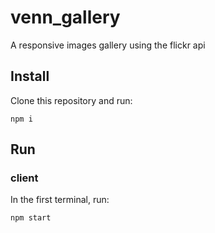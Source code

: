 # venn_gallery
A responsive images gallery using the flickr api


## Install

Clone this repository and run:

```
npm i
```

## Run

### client

In the first terminal, run:

```
npm start
```




